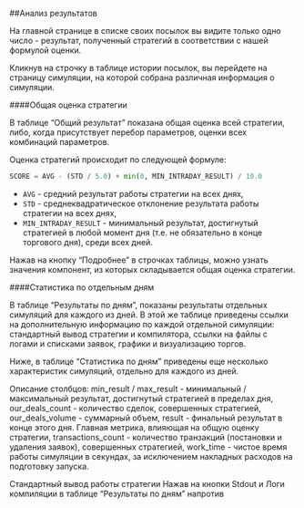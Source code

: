 ##Анализ результатов

На главной странице в списке своих посылок вы видите только одно число - результат, полученный стратегий в соответствии с нашей формулой оценки. 

Кликнув на строчку в таблице истории посылок, вы перейдете на страницу симуляции, на которой собрана различная информация о симуляции.

<a name="general_result"></a>
####Общая оценка стратегии

В таблице “Общий результат” показана общая оценка всей стратегии, либо, когда присутствует перебор параметров, оценки всех комбинаций параметров. 

Оценка стратегий происходит по следующей формуле:
```py
SCORE = AVG - (STD / 5.0) + min(0, MIN_INTRADAY_RESULT) / 10.0
```
- `AVG` - средний результат работы стратегии на всех днях,
- `STD` - среднеквадратическое отклонение результата работы стратегии на всех днях, 
- `MIN_INTRADAY_RESULT` - минимальный результат, достигнутый стратегией в любой момент дня (т.е. не обязательно в конце торгового дня), среди всех дней.

Нажав на кнопку “Подробнее” в строчках таблицы, можно узнать значения компонент, из которых складывается общая оценка стратегии.

<a name="stats"></a>
####Статистика по отдельным дням

В таблице “Результаты по дням”, показаны результаты отдельных симуляций для каждого из дней.  В этой же таблице приведены ссылки на дополнительную информацию по каждой отдельной симуляции: стандартный вывод стратегии и компилятора, ссылки на файлы с логами и списками заявок, графики и визуализацию торгов.  

Ниже, в таблице “Статистика по дням” приведены еще несколько характеристик симуляций, отдельно для каждого из дней.

Описание столбцов:
min_result / max_result - минимальный / максимальный результат, достигнутый стратегией в пределах дня,
our_deals_count - количество сделок, совершенных стратегией,
our_deals_volume - суммарный объем,
result - финальный результат в конце этого дня. Главная метрика, влияющая на общую оценку стратегии,
transactions_count - количество транзакций (постановки и удаления заявок), совершенных стратегией,
work_time - чистое время работы симуляции в секундах, за исключением накладных расходов на подготовку запуска.

Стандартный вывод работы стратегии
Нажав на кнопки Stdout и Логи компиляции в таблице “Результаты по дням” напротив 